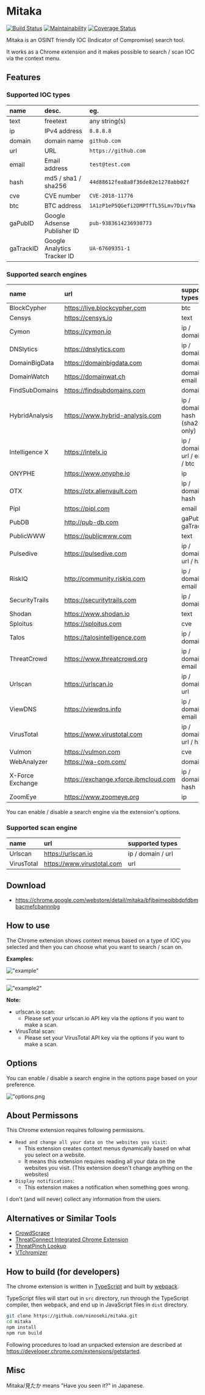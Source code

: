 # Mitaka

[![Build Status](https://travis-ci.org/ninoseki/mitaka.svg?branch=master)](https://travis-ci.org/ninoseki/mitaka)
[![Maintainability](https://api.codeclimate.com/v1/badges/4a49568bf0bed0b4799a/maintainability)](https://codeclimate.com/github/ninoseki/mitaka/maintainability)
[![Coverage Status](https://coveralls.io/repos/github/ninoseki/mitaka/badge.svg)](https://coveralls.io/github/ninoseki/mitaka)

Mitaka is an OSINT friendly IOC (Indicator of Compromise) search tool.

It works as a Chrome extension and it makes possible to search / scan IOC via the context menu.

## Features

### Supported IOC types

| name      | desc.                       | eg.                                  |
|:----------|:----------------------------|:-------------------------------------|
| text      | freetext                    | any string(s)                        |
| ip        | IPv4 address                | `8.8.8.8`                            |
| domain    | domain name                 | `github.com`                         |
| url       | URL                         | `https://github.com`                 |
| email     | Email address               | `test@test.com`                      |
| hash      | md5 / sha1 / sha256         | `44d88612fea8a8f36de82e1278abb02f`   |
| cve       | CVE number                  | `CVE-2018-11776`                     |
| btc       | BTC address                 | `1A1zP1eP5QGefi2DMPTfTL5SLmv7DivfNa` |
| gaPubID   | Google Adsense Publisher ID | `pub-9383614236930773`               |
| gaTrackID | Google Analytics Tracker ID | `UA-67609351-1`                      |

### Supported search engines

| name             | url                                  | supported types                  |
|:-----------------|:-------------------------------------|:---------------------------------|
| BlockCypher      | https://live.blockcypher.com         | btc                              |
| Censys           | https://censys.io                    | text                             |
| Cymon            | https://cymon.io                     | ip / domain                      |
| DNSlytics        | https://dnslytics.com                | ip / domain                      |
| DomainBigData    | https://domainbigdata.com            | domain                           |
| DomainWatch      | https://domainwat.ch                 | domain / email                   |
| FindSubDomains   | https://findsubdomains.com           | domain                           |
| HybridAnalysis   | https://www.hybrid-analysis.com      | ip / domain / hash (sha256 only) |
| Intelligence X   | https://intelx.io                    | ip / domain / url / email / btc  |
| ONYPHE           | https://www.onyphe.io                | ip                               |
| OTX              | https://otx.alienvault.com           | ip / domain / hash               |
| Pipl             | https://pipl.com                     | email                            |
| PubDB            | http://pub-db.com                    | gaPubID / gaTrackID              |
| PublicWWW        | https://publicwww.com                | text                             |
| Pulsedive        | https://pulsedive.com                | ip / domaion / url / hash        |
| RiskIQ           | http://community.riskiq.com          | ip / domain / email              |
| SecurityTrails   | https://securitytrails.com           | ip / domain                      |
| Shodan           | https://www.shodan.io                | text                             |
| Sploitus         | https://sploitus.com                 | cve                              |
| Talos            | https://talosintelligence.com        | ip / domain                      |
| ThreatCrowd      | https://www.threatcrowd.org          | ip / domain / email              |
| Urlscan          | https://urlscan.io                   | ip / domain / url                |
| ViewDNS          | https://viewdns.info                 | ip / domain / email              |
| VirusTotal       | https://www.virustotal.com           | ip / domain / url / hash         |
| Vulmon           | https://vulmon.com                   | cve                              |
| WebAnalyzer      | https://wa-com.com/                  | domain                           |
| X-Force Exchange | https://exchange.xforce.ibmcloud.com | ip / domain / hash               |
| ZoomEye          | https://www.zoomeye.org              | ip                               |

You can enable / disable a search engine via the extension's options.

### Supported scan engine

| name       | url                        | supported types   |
|:-----------|:---------------------------|:------------------|
| Urlscan    | https://urlscan.io         | ip / domain / url |
| VirusTotal | https://www.virustotal.com | url               |

## Download

- https://chrome.google.com/webstore/detail/mitaka/bfjbejmeoibbdpfdbmbacmefcbannnbg

## How to use

The Chrome extension shows context menus based on a type of IOC you selected and then you can choose what you want to search / scan on.

**Examples:**

!["example"](/examples/1.gif "1.gif")

---

!["example2"](/examples/2.gif "2.gif")

**Note:**

- urlscan.io scan:
  - Please set your urlscan.io API key via the options if you want to make a scan.
- VirusTotal scan:
  - Please set your VirusTotal API key via the options if you want to make a scan.

## Options

You can enable / disable a search engine in the options page based on your preference.

!["options.png](/examples/options.png "options.png")

## About Permissons

This Chrome extension requires following permissions.

- `Read and change all your data on the websites you visit`:
  - This extension creates context menus dynamically based on what you select on a website.
  - It means this extension requires reading all your data on the websites you visit. (This extension doesn't change anything on the websites)
- `Display notifications`:
  - This extension makes a notification when something goes wrong.

I don't (and will never) collect any information from the users.

## Alternatives or Similar Tools

- [CrowdScrape](https://chrome.google.com/webstore/detail/crowdscrape/jjplaeklnlddpkbbdbnogmppffokemej)
- [ThreatConnect Integrated Chrome Extension](https://chrome.google.com/webstore/detail/threatconnect-integrated/lblgcphpihpadjdpjgjnnoikjdjcnkbh)
- [ThreatPinch Lookup](https://github.com/cloudtracer/ThreatPinchLookup)
- [VTchromizer](https://chrome.google.com/webstore/detail/vtchromizer/efbjojhplkelaegfbieplglfidafgoka)

## How to build (for developers)

The chrome extension is written in [TypeScript](https://www.typescriptlang.org/) and built by [webpack](https://webpack.js.org/).

TypeScript files will start out in `src` directory, run through the TypeScript compiler, then webpack, and end up in JavaScript files in `dist` directory.

```sh
git clone https://github.com/ninoseki/mitaka.git
cd mitaka
npm install
npm run build
```

Following procedures to load an unpacked extension are described at https://developer.chrome.com/extensions/getstarted.

## Misc

Mitaka/見たか means "Have you seen it?" in Japanese.
